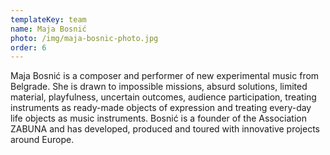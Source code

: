 ```yaml
---
templateKey: team
name: Maja Bosnić
photo: /img/maja-bosnic-photo.jpg
order: 6
---
```

Maja Bosnić is a composer and performer of new experimental music from Belgrade. She is drawn to impossible missions, absurd solutions, limited material, playfulness, uncertain outcomes, audience participation, treating instruments as ready-made objects of expression and treating every-day life objects as music instruments. Bosnić is a founder of the Association ZABUNA and has developed, produced and toured with innovative projects around Europe.
